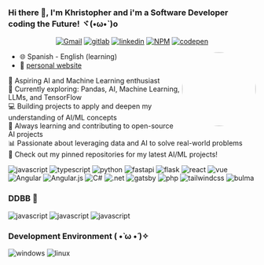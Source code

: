 ### Hi there 👋, I'm Khristopher and i'm a Software Developer coding the Future! ヾ(•ω•`)o

<p align="center">
    <a href="mailto:kkromans009@gmail.com" target="_blank"><img src="https://img.shields.io/badge/Gmail-D14836?style=for-the-badge&logo=gmail&logoColor=white" alt="Gmail"></a>
    <a href="https://gitlab.com/khristopher_pineda" target="_blank"><img src="https://img.shields.io/badge/gitlab-%23181717.svg?style=for-the-badge&logo=gitlab&logoColor=white" alt="gitlab"></a>
    <a href="https://gitlab.com/khristopher_pineda" target="_blank"><img src="https://img.shields.io/badge/linkedin-%230077B5.svg?style=for-the-badge&logo=linkedin&logoColor=white" alt="linkedin"></a>
    <a href="https://www.npmjs.com/~khr1stopher" target="_blank"><img src="https://img.shields.io/badge/NPM-%23CB3837.svg?style=for-the-badge&logo=npm&logoColor=white" alt="NPM"></a>
    <a href="https://codepen.io/khristopher-pineda" target="_blank"><img src="https://img.shields.io/badge/Codepen-000000?style=for-the-badge&logo=codepen&logoColor=white" alt="codepen"></a>
    
</p>

<img align="right" width="150px" src="https://i.pinimg.com/originals/d2/d6/95/d2d6959844e35107aa9cfe33cbf8bf04.jpg"  style="border-radius:50%"/>

- :globe_with_meridians: Spanish - English (learning)
- :link: [personal website](https://khristopherpineda.vercel.app)

<p>
🚀 Aspiring AI and Machine Learning enthusiast <br>
🤖 Currently exploring: Pandas, AI, Machine Learning, LLMs, and TensorFlow <br>
💻 Building projects to apply and deepen my understanding of AI/ML concepts <br>
🌱 Always learning and contributing to open-source AI projects <br>
📊 Passionate about leveraging data and AI to solve real-world problems <br>
🔗 Check out my pinned repositories for my latest AI/ML projects! <br>
</p>

<p>
    <img alt="javascript" src="https://img.shields.io/badge/javascript-%23323330.svg?style=for-the-badge&logo=javascript&logoColor=%23F7DF1E">
    <img alt="typescript" src="https://img.shields.io/badge/typescript-%23007ACC.svg?style=for-the-badge&logo=typescript&logoColor=white">
    <img alt="python" src="https://img.shields.io/badge/python-3670A0?style=for-the-badge&logo=python&logoColor=ffdd54">
    <img alt="fastapi" src="https://img.shields.io/badge/FastAPI-005571?style=for-the-badge&logo=fastapi">
    <img alt="flask" src="https://img.shields.io/badge/flask-%23000.svg?style=for-the-badge&logo=flask&logoColor=white">
    <img alt="react" src="https://img.shields.io/badge/react-%2320232a.svg?style=for-the-badge&logo=react&logoColor=%2361DAFB">
    <img alt="vue" src="https://img.shields.io/badge/vuejs-%2335495e.svg?style=for-the-badge&logo=vuedotjs&logoColor=%234FC08D">
    <img alt="Angular" src="https://img.shields.io/badge/angular-%23DD0031.svg?style=for-the-badge&logo=angular&logoColor=white">
    <img alt="Angular.js" src="https://img.shields.io/badge/angular.js-%23E23237.svg?style=for-the-badge&logo=angularjs&logoColor=white">
    <img alt="C#" src="https://img.shields.io/badge/c%23-%23239120.svg?style=for-the-badge&logo=c-sharp&logoColor=white">
    <img alt=".net" src="https://img.shields.io/badge/.NET-5C2D91?style=for-the-badge&logo=.net&logoColor=white">
    <img alt="gatsby" src="https://img.shields.io/badge/Gatsby-%23663399.svg?style=for-the-badge&logo=gatsby&logoColor=white">
    <img alt="php" src="https://img.shields.io/badge/php-%23777BB4.svg?style=for-the-badge&logo=php&logoColor=white">
    <img alt="tailwindcss" src="https://img.shields.io/badge/tailwindcss-%2338B2AC.svg?style=for-the-badge&logo=tailwind-css&logoColor=white"> 
    <img alt="bulma" src="https://img.shields.io/badge/bulma-00D0B1?style=for-the-badge&logo=bulma&logoColor=white">
</p>

### DDBB 📕

<p>
    <img alt="javascript" src="https://img.shields.io/badge/postgres-%23316192.svg?style=for-the-badge&logo=postgresql&logoColor=white">
    <img alt="javascript" src="https://img.shields.io/badge/sqlite-%2307405e.svg?style=for-the-badge&logo=sqlite&logoColor=white">
    <img alt="javascript" src="https://img.shields.io/badge/Microsoft%20SQL%20Server-CC2927?style=for-the-badge&logo=microsoft%20sql%20server&logoColor=white">
</p>

### Development Environment ( •̀ ω •́ )✧

<p>
    <img alt="windows" src="https://img.shields.io/badge/Windows-0078D6?style=for-the-badge&logo=windows&logoColor=white">
    <img alt="linux" src="https://img.shields.io/badge/Linux-FCC624?style=for-the-badge&logo=linux&logoColor=black">
</p>
